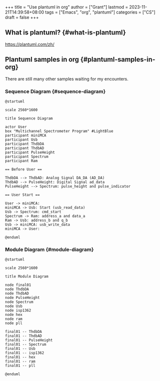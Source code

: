 +++
title = "Use plantuml in org"
author = ["Grant"]
lastmod = 2023-11-21T14:39:58+08:00
tags = ["Emacs", "org", "plantuml"]
categories = ["CS"]
draft = false
+++

## What is plantuml? {#what-is-plantuml}

<https://plantuml.com/zh/>


## Plantuml samples in org {#plantuml-samples-in-org}

There are still many other samples waiting for my encounters.


### Sequence Diagram {#sequence-diagram}

```nil
@startuml

scale 2560*1600

title Sequence Diagram

actor User
box "Multichannel Spectrometer Program" #LightBlue
participant miniMCA
participant Usb
participant ThdbDA
participant ThdbAD
participant PulseHeight
participant Spectrum
participant Ram

== Before User ==

ThdbDA --> ThdbAD: Analog Signal DA_DA (AD_DA)
ThdbAD --> PulseHeight: Digital Signal ad_data
PulseHeight --> Spectrum: pulse_height and pulse_indicator

== User Start ==

User -> miniMCA:
miniMCA -> Usb: Start (usb_read_data)
Usb -> Spectrum: cmd_start
Spectrum -> Ram: address_a and data_a
Ram -> Usb: address_b and q_b
Usb -> miniMCA: usb_write_data
miniMCA -> User:

@enduml
```


### Module Diagram {#module-diagram}

```nil
@startuml

scale 2560*1600

title Module Diagram

node final01
node ThdbDA
node ThdbAD
node PulseHeight
node Spectrum
node Usb
node isp1362
node hex
node ram
node pll

final01 -- ThdbDA
final01 -- ThdbAD
final01 -- PulseHeight
final01 -- Spectrum
final01 -- Usb
final01 -- isp1362
final01 -- hex
final01 -- ram
final01 -- pll

@enduml
```
